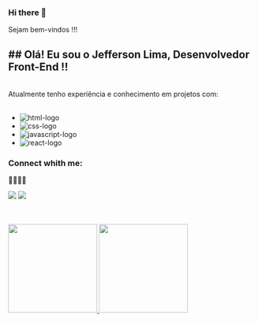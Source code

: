 <!--
**JBLimaGo/JBLimaGo** is a ✨ _special_ ✨ repository because its `README.md` (this file) appears on your GitHub profile.

Here are some ideas to get you started:

- 🔭 I’m currently working on ...
- 🌱 I’m currently learning ...
- 👯 I’m looking to collaborate on ...
- 🤔 I’m looking for help with ...
- 💬 Ask me about ...
- 📫 How to reach me: ...
- 😄 Pronouns: ...
- ⚡ Fun fact: ...
-->



### Hi there 👋
Sejam bem-vindos !!!
<br>
## ## Olá! Eu sou o Jefferson Lima, Desenvolvedor Front-End !!
<br>
Atualmente tenho experiência e conhecimento em projetos com:
<br>
<br>

- <img src="https://img.shields.io/badge/HTML5-E34F26?style=for-the-badge&logo=html5&logoColor=white" alt="html-logo"/>

- <img src="https://img.shields.io/badge/CSS3-1572B6?style=for-the-badge&logo=css3&logoColor=white" alt="css-logo"/>

- <img src="https://img.shields.io/badge/JavaScript-F7DF1E?style=for-the-badge&logo=javascript&logoColor=black" alt="javascript-logo"/>

- <img src="https://img.shields.io/badge/React-20232A?style=for-the-badge&logo=react&logoColor=61DAFB" alt="react-logo"/>

### Connect whith me:
<p>
  
👩🏻‍💻🤝
<p>

<div>  
  <a href = "mailto:jefferson.lima.pb@gmail.com"><img src="https://img.shields.io/badge/-Gmail-%23333?style=for-the-badge&logo=gmail&logoColor=white" target="_blank"></a>
  <a href="https://linkedin.com/in/jefferson-lima-dev" target="_blank"><img src="https://img.shields.io/badge/-LinkedIn-%230077B5?style=for-the-badge&logo=linkedin&logoColor=white" target="_blank"></a> 
  
</div>

</p>
<br/>
<br/>

<div>
<a href="http://github.com/JBLimaGo">
  <img height="180em" src="https://github-readme-stats.vercel.app/api?username=JBLimaGo&show_icons=true&theme=tokyonight&include_all_commits=true&count_private=true"/>
  <img height="180em" src="https://github-readme-stats.vercel.app/api/top-langs/?username=JBLimaGo&layout=compact&langs_coint=16&theme=tokyonight"/>
</div>

<br/>
<br/>


<!--
![Snake animation](https://github.com/rafaballerini2/JBLimaGo/blob/output/github-contribution-grid-snake.svg)
<picture>
  <source media="(prefers-color-scheme: dark)" srcset="https://raw.githubusercontent.com/JBLimaGo/JBLimaGo/output/github-contribution-grid-snake-dark.svg">
  <source media="(prefers-color-scheme: light)" srcset="https://raw.githubusercontent.com/JBLimaGo/JBLimaGo/output/github-contribution-grid-snake.svg">
  <img alt="github contribution grid snake animation" src="https://raw.githubusercontent.com/JBLimaGo/JBLimaGo/output/github-contribution-grid-snake.svg">
</picture>
-->




